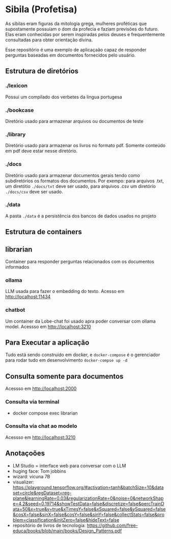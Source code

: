 # Sibila (Profetisa)

As sibilas eram figuras da mitologia grega, mulheres proféticas que supostamente possuíam o dom da profecia e faziam previsões do futuro. Elas eram conhecidas por serem inspiradas pelos deuses e frequentemente consultadas para obter orientação divina.

Esse repositório é uma exemplo de aplicaçaão capaz de responder perguntas baseadas em documentos fornecidos pelo usuário.

## Estrutura de diretórios

### ./lexicon

Possui um compilado dos verbetes da lingua portugesa

### ./bookcase

Diretório usado para armazenar arquivos ou documentos de teste

### ./library

Diretório usado para armazenar os livros no formato pdf. Somente conteúdo em pdf deve estar nesse diretório.

### ./docs

Diretório usado para armazenar documentos gerais tendo como subdiretórios os formatos dos documentos.
Por exempo: para arquivos .txt, um diretótio `./docs/txt` deve ser usado, para arquivos .csv um diretório `./docs/csv` deve ser usado.

### ./data

A pasta `./data` é a persistência dos bancos de dados usados no projeto

## Estrutura de containers

## librarian

Container para responder perguntas relacionados com os documentos informados

### ollama

LLM usada para fazer o embedding do texto.
Acesso em <http://localhost:11434>

### chatbot

Um container da Lobe-chat foi usado apra poder conversar com ollama model.
Acessso em <http://localhost:3210>

## Para Executar a aplicação

Tudo está sendo construido em docker, e `docker-compose` é o gerenciador para rodar tudo em desenvolvimento
```docker-compse up -d```

## Consulta somente para documentos

Acessso em <http://localhost:2000>

### Consulta via terminal

- docker compose exec librarian

### Consulta via chat ao modelo

Acessso em <http://localhost:3210>

## Anotaçoões

- LM Studio = interface web para conversar com  o LLM
- huging face: Tom jobbins
- wizard: vicuna 7B
- visualizer: <https://playground.tensorflow.org/#activation=tanh&batchSize=10&dataset=circle&regDataset=reg-plane&learningRate=0.03&regularizationRate=0&noise=0&networkShape=4,2&seed=0.19714&showTestData=false&discretize=false&percTrainData=50&x=true&y=true&xTimesY=false&xSquared=false&ySquared=false&cosX=false&sinX=false&cosY=false&sinY=false&collectStats=false&problem=classification&initZero=false&hideText=false>
- repositório de livros de tecnologia: <https://github.com/free-educa/books/blob/main/books/Design_Patterns.pdf>